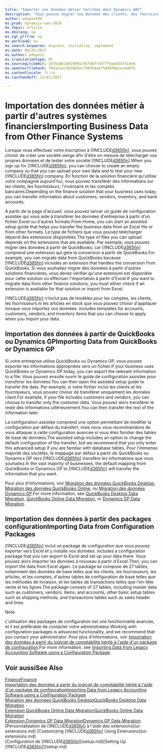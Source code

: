 ```yaml
---
title: "Importer vos données métier héritées dans Dynamics NAV"
description: "Vous pouvez migrer les données des clients, des fournisseurs et de l'inventaire, par exemple, à partir d'Excel, QuickBooks ou Dynamics GP vers Dynamics NAV."
author: edupont04
ms.prod: dynamics-nav-2018
ms.topic: article
ms.devlang: na
ms.tgt_pltfrm: na
ms.workload: na
ms.search.keywords: migrate, initialize, implement
ms.date: 09/25/2017
ms.author: edupont
ms.translationtype: HT
ms.sourcegitcommit: 1dfba8b14019991c95f40ffd5f7fbaed5df414eb
ms.openlocfilehash: 70da22ec582083ec7d8fb4a6f5d5838acec6d0fb
ms.contentlocale: fr-ca
ms.lasthandoff: 12/01/2017

---
```

# <a name="importing-business-data-from-other-finance-systems"></a><span data-ttu-id="b42ea-103">Importation des données métier à partir d'autres systèmes financiers</span><span class="sxs-lookup"><span data-stu-id="b42ea-103">Importing Business Data from Other Finance Systems</span></span>
<span data-ttu-id="b42ea-104">Lorsque vous effectuez votre inscription à [!INCLUDE[d365fin](includes/d365fin_md.md)], vous pouvez choisir de créer une société vierge afin d'être en mesure de télécharger vos propres données et de tester votre société [!INCLUDE[d365fin](includes/d365fin_md.md)].</span><span class="sxs-lookup"><span data-stu-id="b42ea-104">When you sign up for [!INCLUDE[d365fin](includes/d365fin_md.md)], you can choose to create an empty company so that you can upload your own data and to test your new [!INCLUDE[d365fin](includes/d365fin_md.md)] company.</span></span> <span data-ttu-id="b42ea-105">En fonction de la solution financière qu'utilise votre compagnie aujourd'hui, vous pouvez transférer des informations sur les clients, les fournisseurs, l'inventaire et les comptes bancaires.</span><span class="sxs-lookup"><span data-stu-id="b42ea-105">Depending on the finance solution that your business uses today, you can transfer information about customers, vendors, inventory, and bank accounts.</span></span>  

<span data-ttu-id="b42ea-106">À partir de la page d'accueil, vous pouvez lancer un guide de configuration assistée qui vous aide à transférer les données d'entreprise à partir d'un fichier Excel ou d'autres formats.</span><span class="sxs-lookup"><span data-stu-id="b42ea-106">From Home, you can start an assisted setup guide that helps you transfer the business data from an Excel file or from other formats.</span></span> <span data-ttu-id="b42ea-107">Le type de fichiers que vous pouvez télécharger dépend des extensions disponibles.</span><span class="sxs-lookup"><span data-stu-id="b42ea-107">The type of files you can upload depends on the extensions that are available.</span></span> <span data-ttu-id="b42ea-108">Par exemple, vous pouvez migrer des données à partir de QuickBooks, car [!INCLUDE[d365fin](includes/d365fin_md.md)] comprend une extension qui gère la conversion à partir de QuickBooks.</span><span class="sxs-lookup"><span data-stu-id="b42ea-108">For example, you can migrate data from QuickBooks because [!INCLUDE[d365fin](includes/d365fin_md.md)] includes an extension that handles the conversion from QuickBooks.</span></span> <span data-ttu-id="b42ea-109">Si vous souhaitez migrer des données à partir d'autres solutions financières, vous devez vérifier qu'une extension est disponible pour cette solution ou effectuer l'importation à partir d'Excel.</span><span class="sxs-lookup"><span data-stu-id="b42ea-109">If you want to migrate data from other finance solutions, you must either check if an extension is available for that solution or import from Excel.</span></span>  

[!INCLUDE[d365fin](includes/d365fin_md.md)]<span data-ttu-id="b42ea-110"> n'inclut pas de modèles pour les comptes, les clients, les fournisseurs ni les articles en stock que vous pouvez choisir d'appliquer lorsque vous importez vos données.</span><span class="sxs-lookup"><span data-stu-id="b42ea-110"> includes templates for accounts, customers, vendors, and inventory items that you can choose to apply when you import your data.</span></span>  

## <a name="importing-data-from-quickbooks-or-dynamics-gp"></a><span data-ttu-id="b42ea-111">Importation des données à partir de QuickBooks ou Dynamics GP</span><span class="sxs-lookup"><span data-stu-id="b42ea-111">Importing Data from QuickBooks or Dynamics GP</span></span>
<span data-ttu-id="b42ea-112">Si votre entreprise utilise QuickBooks ou Dynamics GP, vous pouvez exporter les informations appropriées vers un fichier.</span><span class="sxs-lookup"><span data-stu-id="b42ea-112">If your business uses QuickBooks or Dynamics GP today, you can export the relevant information to a file.</span></span> <span data-ttu-id="b42ea-113">Vous pouvez ensuite ouvrir le guide de configuration assistée pour transférer les données.</span><span class="sxs-lookup"><span data-stu-id="b42ea-113">You can then open the assisted setup guide to transfer the data.</span></span>
<span data-ttu-id="b42ea-114">Par exemple, si votre fichier inclut les clients et les fournisseurs, vous pouvez choisir de transférer uniquement les données client.</span><span class="sxs-lookup"><span data-stu-id="b42ea-114">For example, if your file includes customers and vendors, you can choose to transfer only the customer data.</span></span> <span data-ttu-id="b42ea-115">Vous pouvez alors transférer le reste des informations ultérieurement.</span><span class="sxs-lookup"><span data-stu-id="b42ea-115">You can then transfer the rest of the information later.</span></span>  

<span data-ttu-id="b42ea-116">La configuration assistée comprend une option permettant de modifier la configuration par défaut du transfert, mais nous vous recommandons de vous attaquer à cette configuration avancée si vous êtes familier des tables de base de données.</span><span class="sxs-lookup"><span data-stu-id="b42ea-116">The assisted setup includes an option to change the default configuration of the transfer, but we recommend that you only enter this advanced setup if you are familiar with database tables.</span></span> <span data-ttu-id="b42ea-117">Pour l'immense majorité des sociétés, le mappage par défaut à partir de QuickBooks ou Dynamics GP vers [!INCLUDE[d365fin](includes/d365fin_md.md)] transfère les informations que vous souhaitez.</span><span class="sxs-lookup"><span data-stu-id="b42ea-117">In the vast majority of businesses, the default mapping from QuickBooks or Dynamics GP to [!INCLUDE[d365fin](includes/d365fin_md.md)] will transfer the information that you want.</span></span>  

<span data-ttu-id="b42ea-118">Pour plus d'informations, voir [Migration des données QuickBooks Desktop](ui-extensions-quickbooks-data-migration.md), [Migration des données QuickBooks Online](ui-extensions-quickbooks-online-data-migration.md), ou [Migration des données Dynamics GP](ui-extensions-dynamicsgp-data-migration.md).</span><span class="sxs-lookup"><span data-stu-id="b42ea-118">For more information, see [QuickBooks Desktop Data Migration](ui-extensions-quickbooks-data-migration.md), [QuickBooks Online Data Migration](ui-extensions-quickbooks-online-data-migration.md), or [Dynamics GP Data Migration](ui-extensions-dynamicsgp-data-migration.md).</span></span>  

## <a name="importing-data-from-configuration-packages"></a><span data-ttu-id="b42ea-119">Importation des données à partir des packages configuration</span><span class="sxs-lookup"><span data-stu-id="b42ea-119">Importing Data from Configuration Packages</span></span>
[!INCLUDE[d365fin](includes/d365fin_md.md)]<span data-ttu-id="b42ea-120"> inclut un package de configuration que vous pouvez exporter vers Excel et y installe vos données.</span><span class="sxs-lookup"><span data-stu-id="b42ea-120"> includes a configuration package that you can export to Excel and set up your data there.</span></span> <span data-ttu-id="b42ea-121">Vous pouvez alors importer les données à nouveau à partir d'Excel.</span><span class="sxs-lookup"><span data-stu-id="b42ea-121">Then, you can import the data from Excel again.</span></span> <span data-ttu-id="b42ea-122">Le package se compose de 27 tables, notamment des données de base telles que les clients, les fournisseurs, les articles, et les comptes, d'autres tables de configuration de base telles que les méthodes de livraison, et les tables de transactions telles que l'en-tête vente et les lignes.</span><span class="sxs-lookup"><span data-stu-id="b42ea-122">The package consists of 27 tables, including master data such as customers, vendors, items, and accounts, other basic setup tables such as shipping methods, and transactions tables such as sales header and lines.</span></span>  

> [!NOTE]  
>   <span data-ttu-id="b42ea-123">L'utilisation des packages de configuration est une fonctionnalité avancée, et il est préférable de contacter votre administrateur.</span><span class="sxs-lookup"><span data-stu-id="b42ea-123">Working with configuration packages is advanced functionality, and we recommend that you contact your administrator.</span></span> <span data-ttu-id="b42ea-124">Pour plus d'informations, voir [Importation des données à partir du logiciel de comptabilité hérité à l'aide d'un package de configuration](across-import-data-configuration-packages.md).</span><span class="sxs-lookup"><span data-stu-id="b42ea-124">For more information, see [Importing Data from Legacy Accounting Software using a Configuration Package](across-import-data-configuration-packages.md).</span></span>  

## <a name="see-also"></a><span data-ttu-id="b42ea-125">Voir aussi</span><span class="sxs-lookup"><span data-stu-id="b42ea-125">See Also</span></span>
[<span data-ttu-id="b42ea-126">Finance</span><span class="sxs-lookup"><span data-stu-id="b42ea-126">Finance</span></span>](finance.md)  
[<span data-ttu-id="b42ea-127">Importation des données à partir du logiciel de comptabilité hérité à l'aide d'un package de configuration</span><span class="sxs-lookup"><span data-stu-id="b42ea-127">Importing Data from Legacy Accounting Software using a Configuration Package</span></span>](across-import-data-configuration-packages.md)  
[<span data-ttu-id="b42ea-128">Migration des données QuickBooks Desktop</span><span class="sxs-lookup"><span data-stu-id="b42ea-128">QuickBooks Desktop Data Migration</span></span>](ui-extensions-quickbooks-data-migration.md)  
[<span data-ttu-id="b42ea-129">Extension QuickBooks Online Data Migration</span><span class="sxs-lookup"><span data-stu-id="b42ea-129">QuickBooks Online Data Migration</span></span>](ui-extensions-quickbooks-online-data-migration.md)  
[<span data-ttu-id="b42ea-130">Extension Dynamics GP Data Migration</span><span class="sxs-lookup"><span data-stu-id="b42ea-130">Dynamics GP Data Migration</span></span>](ui-extensions-dynamicsgp-data-migration.md)  
<span data-ttu-id="b42ea-131">[Personnalisation de [!INCLUDE[d365fin](includes/d365fin_md.md)] à l'aide des extensions](ui-extensions.md) </span><span class="sxs-lookup"><span data-stu-id="b42ea-131">[Customizing [!INCLUDE[d365fin](includes/d365fin_md.md)] Using Extensions](ui-extensions.md) </span></span>  
<span data-ttu-id="b42ea-132">[Configuration de [!INCLUDE[d365fin](includes/d365fin_md.md)]](setup.md)</span><span class="sxs-lookup"><span data-stu-id="b42ea-132">[Setting Up [!INCLUDE[d365fin](includes/d365fin_md.md)]](setup.md)</span></span>

## 

